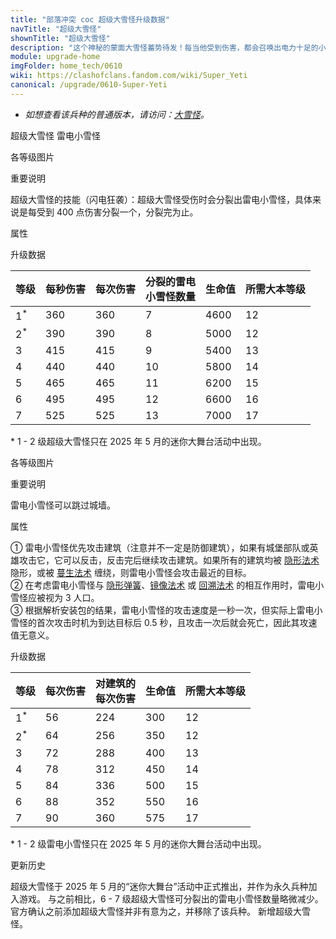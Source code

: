 ```yaml
---
title: "部落冲突 coc 超级大雪怪升级数据"
navTitle: "超级大雪怪"
shownTitle: "超级大雪怪"
description: "这个神秘的蒙面大雪怪蓄势待发！每当他受到伤害，都会召唤出电力十足的小雪怪，电击最近的建筑，引发毁灭性的连锁反应！"
module: upgrade-home
imgFolder: home_tech/0610
wiki: https://clashofclans.fandom.com/wiki/Super_Yeti
canonical: /upgrade/0610-Super-Yeti
---
```


- *如想查看该兵种的普通版本，请访问：[大雪怪](/upgrade/000d-Yeti)。*

<SwitchTabs contentClass="cp-unit-items" :stickyTabs="true" :pageTabs="true">
    <SwitchTab tabId="cp-unit-item-0" :activeTab="true">超级大雪怪</SwitchTab>
    <SwitchTab tabId="cp-unit-item-1">雷电小雪怪</SwitchTab>
</SwitchTabs>

<!-- ↓↓↓ 超级大雪怪 ↓↓↓ -->
<SwitchTabGroup id="cp-unit-item-0" class="cp-unit-items">
<UnitInfo :folder="$frontmatter.imgFolder" imgSrc="Super_Yeti_info.png" imgAlt="超级大雪怪"
    description="这个神秘的蒙面大雪怪蓄势待发！每当他受到伤害，都会召唤出电力十足的小雪怪，电击最近的建筑，引发毁灭性的连锁反应！" />

<SmallTitle>各等级图片</SmallTitle>

<Panel>
    <UnitImgGroup :folder="$frontmatter.imgFolder">
        <UnitImg imgTitle="所有等级" imgSrc="Super_Yeti1.png" />
    </UnitImgGroup>
</Panel>

<SmallTitle>重要说明</SmallTitle>

超级大雪怪的技能（闪电狂袭）：超级大雪怪受伤时会分裂出雷电小雪怪，具体来说是每受到 400 点伤害分裂一个，分裂完为止。

<SmallTitle>属性</SmallTitle>

<UnitProperties>
    <UnitProperty pKey="部队类型" pValue="地面近战单位" />
    <UnitProperty pKey="攻击偏好" pValue="无" />
    <UnitProperty pKey="伤害类型" pValue="单体伤害" />
    <UnitProperty pKey="攻击的目标" pValue="仅地面目标" />
    <UnitProperty pKey="占据人口" pValue="35" />
    <UnitProperty pKey="移动速度" pValue="1.5 格/秒" />
    <UnitProperty pKey="攻击速度" pValue="1 秒/次" />
    <UnitProperty pKey="攻击距离" pValue="0.8 格" />
    <UnitProperty pKey="最低大雪怪等级" pValue="3" />
    <UnitProperty pKey="最低大本等级" pValue="13" />
    <UnitProperty pKey="强化费用" pValue="2.5 万黑油" />
    <UnitProperty pKey="强化有效期" pValue="3 天" />
    <UnitProperty pKey="训练时间" pValue="无" trainingSystem="2025" />
    <UnitProperty pKey="捐赠费用" pValue="18,18,54000,Elixir" :isDonationCost="true" />
</UnitProperties>


<SmallTitle>升级数据</SmallTitle>

<UnitTable>

|     等级    | 每秒伤害 | 每次伤害 |分裂的雷电<br>小雪怪数量| 生命值 |所需大本等级|
|     ----    |   ---   |   ----  |          ---         |  ---- |    ----   |
|1<sup>*</sup>|   360   |   360   |           7          |  4600 |     12    |
|2<sup>*</sup>|   390   |   390   |           8          |  5000 |     12    |
|      3      |   415   |   415   |           9          |  5400 |     13    |
|      4      |   440   |   440   |          10          |  5800 |     14    |
|      5      |   465   |   465   |          11          |  6200 |     15    |
|      6      |   495   |   495   |          12          |  6600 |     16    |
|      7      |   525   |   525   |          13          |  7000 |     17    |
</UnitTable>

\* 1 - 2 级超级大雪怪只在 2025 年 5 月的迷你大舞台活动中出现。

</SwitchTabGroup>

<!-- ↓↓↓ 雷电小雪怪 ↓↓↓ -->
<SwitchTabGroup id="cp-unit-item-1" class="cp-unit-items">
<UnitInfo :folder="$frontmatter.imgFolder" imgSrc="Electromite_info.png" imgAlt="雷电小雪怪"
    description="超级大雪怪受伤时，这些带电的小家伙会立刻行动，电击最近的建筑，引发惊人的连锁反应！"
    :isSmallImg="true" />

<SmallTitle>各等级图片</SmallTitle>

<Panel>
    <UnitImgGroup :folder="$frontmatter.imgFolder">
        <UnitImg imgTitle="所有等级" imgSrc="Electromite1.png" />
    </UnitImgGroup>
</Panel>

<SmallTitle>重要说明</SmallTitle>

雷电小雪怪可以跳过城墙。

<SmallTitle>属性</SmallTitle>

<UnitProperties>
    <UnitProperty pKey="部队类型" pValue="地面辅助单位" />
    <UnitProperty pKey="攻击偏好" pValue="建筑 (4 倍伤害)<sup>①</sup>" />
    <UnitProperty pKey="伤害类型" pValue="链式伤害" />
    <UnitProperty pKey="连锁距离" pValue="未知" />
    <UnitProperty pKey="攻击的目标" pValue="地面和空中目标" />
    <UnitProperty pKey="目标数量" pValue="3" />
    <UnitProperty pKey="占据人口" pValue="3<sup>②</sup>" />
    <UnitProperty pKey="移动速度" pValue="3 格/秒" />
    <UnitProperty pKey="攻击时机" pValue="到达目标后 0.5 秒<sup>③</sup>" />
    <UnitProperty pKey="攻击距离" pValue="2.5 格" />
</UnitProperties>

① 雷电小雪怪优先攻击建筑（注意并不一定是防御建筑），如果有城堡部队或英雄攻击它，它可以反击，反击完后继续攻击建筑。如果所有的建筑均被 [隐形法术](/upgrade/0106-Invisibility-Spell) 隐形，或被 [蔓生法术](/upgrade/0185-Overgrowth-Spell) 缠绕，则雷电小雪怪会攻击最近的目标。<br>
② 在考虑雷电小雪怪与 [隐形弹簧](/upgrade/0381-Spring-Trap)、[镜像法术](/upgrade/0105-Clone-Spell) 或 [回溯法术](/upgrade/0107-Recall-Spell) 的相互作用时，雷电小雪怪应被视为 3 人口。<br>
③ 根据解析安装包的结果，雷电小雪怪的攻击速度是一秒一次，但实际上雷电小雪怪的首次攻击时机为到达目标后 0.5 秒，且攻击一次后就会死亡，因此其攻速值无意义。

<SmallTitle>升级数据</SmallTitle>

<UnitTable>

|     等级    | 每次伤害 | 对建筑的<br>每次伤害 | 生命值 |所需大本等级|
|     ----    |   ----  |         ---         |  ---  |    ----   |
|1<sup>*</sup>|    56   |         224         |  300  |     12    |
|2<sup>*</sup>|    64   |         256         |  350  |     12    |
|      3      |    72   |         288         |  400  |     13    |
|      4      |    78   |         312         |  450  |     14    |
|      5      |    84   |         336         |  500  |     15    |
|      6      |    88   |         352         |  550  |     16    |
|      7      |    90   |         360         |  575  |     17    |
</UnitTable>

\* 1 - 2 级雷电小雪怪只在 2025 年 5 月的迷你大舞台活动中出现。
</SwitchTabGroup>

<!-- ↓↓↓ 公共部分 ↓↓↓ -->
<SmallTitle>更新历史</SmallTitle>

<Timeline>
    <TimelineItem date="2025/05/12">
        <TimelineRow>超级大雪怪于 2025 年 5 月的“迷你大舞台”活动中正式推出，并作为永久兵种加入游戏。</TimelineRow>
        <TimelineRow>与之前相比，6 - 7 级超级大雪怪可分裂出的雷电小雪怪数量略微减少。</TimelineRow>
    </TimelineItem>
    <TimelineItem date="2025/03/27">
        <TimelineRow>官方确认之前添加超级大雪怪并非有意为之，并移除了该兵种。</TimelineRow>
    </TimelineItem>
    <TimelineItem date="2025/03/24">
        <TimelineRow>新增超级大雪怪。</TimelineRow>
    </TimelineItem>
    <TimelineItem :historyBottom="true" />
</Timeline>